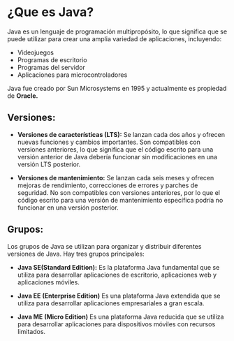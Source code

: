# ¿Que es Java?
Java es un lenguaje de programación multipropósito, lo que significa que se puede utilizar para crear una amplia variedad de aplicaciones, incluyendo:

* Videojuegos
* Programas de escritorio
* Programas del servidor
* Aplicaciones para microcontroladores
  
Java fue creado por Sun Microsystems en 1995 y actualmente es propiedad de **Oracle.**

## Versiones:

* **Versiones de características (LTS):** Se lanzan cada dos años y ofrecen nuevas funciones y cambios importantes. Son compatibles con versiones anteriores, lo que significa que el código escrito para una versión anterior de Java debería funcionar sin modificaciones en una versión LTS posterior.
  
* **Versiones de mantenimiento:** Se lanzan cada seis meses y ofrecen mejoras de rendimiento, correcciones de errores y parches de seguridad. No son compatibles con versiones anteriores, por lo que el código escrito para una versión de mantenimiento específica podría no funcionar en una versión posterior.

## Grupos:
Los grupos de Java se utilizan para organizar y distribuir diferentes versiones de Java. Hay tres grupos principales:
  
* **Java SE(Standard Edition):** Es la plataforma Java fundamental que se utiliza para desarrollar aplicaciones de escritorio, aplicaciones web y aplicaciones móviles.
  
* **Java EE (Enterprise Edition)** Es una plataforma Java extendida que se utiliza para desarrollar aplicaciones empresariales a gran escala.
  
* **Java ME (Micro Edition)** Es una plataforma Java reducida que se utiliza para desarrollar aplicaciones para dispositivos móviles con recursos limitados.
